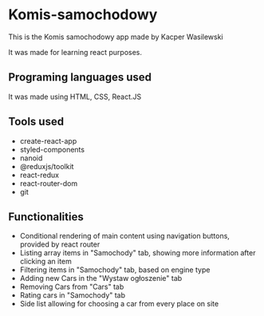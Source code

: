 # Komis-samochodowy

This is the Komis samochodowy app made by Kacper Wasilewski

It was made for learning react purposes.

## Programing languages used

It was made using HTML, CSS, React.JS

## Tools used

- create-react-app
- styled-components
- nanoid
- @reduxjs/toolkit
- react-redux
- react-router-dom
- git

## Functionalities

- Conditional rendering of main content using navigation buttons, provided by react router
- Listing array items in "Samochody" tab, showing more information after clicking an item
- Filtering items in "Samochody" tab, based on engine type
- Adding new Cars in the "Wystaw ogłoszenie" tab
- Removing Cars from "Cars" tab
- Rating cars in "Samochody" tab
- Side list allowing for choosing a car from every place on site
